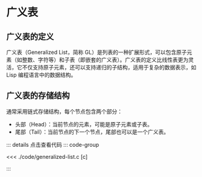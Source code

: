 # 广义表

## 广义表的定义

广义表（Generalized List，简称 GL）是列表的一种扩展形式，可以包含原子元素（如整数、字符等）和子表（即嵌套的广义表）。广义表的定义比线性表更为灵活，它不仅支持原子元素，还可以支持递归的子结构，适用于复杂的数据表示，如 Lisp 编程语言中的数据结构。

## 广义表的存储结构

通常采用链式存储结构，每个节点包含两个部分：

- 头部（Head）：当前节点的元素，可能是原子元素或子表。
- 尾部（Tail）：当前节点的下一个节点，尾部也可以是一个广义表。

::: details 点击查看代码
::: code-group

<<< ./code/generalized-list.c [c]

:::
